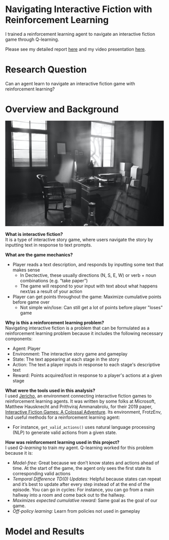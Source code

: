 # Navigating Interactive Fiction with Reinforcement Learning
I trained a reinforcement learning agent to navigate an interactive fiction game through Q-learning.

Please see my detailed report [here](https://github.com/bingwang32/RL_InteractiveFiction/blob/master/Navigating_Interactive_Fiction_with_Reinforcement_Learning.ipynb) and my video presentation [here](https://www.youtube.com/watch?v=LJkoLr46280).

# Research Question
Can an agent learn to navigate an interactive fiction game with reinforcement learning?

# Overview and Background
<img src="images/michelle-ding-QAOtKq8ehcw-unsplash.jpg" width="850">

**What is interactive fiction?**<br>
It is a type of interactive story game, where users navigate the story by inputting text in response to text prompts.

**What are the game mechanics?**<br>
- Player reads a text description, and responds by inputting some text that makes sense 
    - In Dectective, these usually directions (N, S, E, W) or verb + noun combinations (e.g. “take paper”)
    - The game will respond to your input with text about what happens next/as a result of your action
- Player can get points throughout the game: Maximize cumulative points before game over
    - Not simple win/lose: Can still get a lot of points before player "loses" game

**Why is this a reinforcement learning problem?**<br>
Navigating interactive fiction is a problem that can be formulated as a reinforcement learning problem because it includes the following necessary components:
- Agent: Player
- Environment: The interactive story game and gameplay
- State: The text appearing at each stage in the story
- Action: The text a player inputs in response to each stage's descriptive text
- Reward: Points acquired/lost in response to a player's actions at a given stage

**What were the tools used in this analysis?**<br>
I used [Jericho](https://github.com/microsoft/jericho), an environment connecting interactive fiction games to reinforcement learning agents. It was written by some folks at Microsoft, Matthew Hausknecht and Prithviraj Ammanabrolu, for their 2019 paper, [Interactive Fiction Games: A Colossal Adventure](https://arxiv.org/abs/1909.05398). Its environment, FrotzEnv, had useful methods for a reinforcement learning agent:
- For instance, `get_valid_actions()` uses natural language processing (NLP) to generate valid actions from a given state.

**How was reinforcement learning used in this project?**<br>
I used *Q-learning* to train my agent. Q-learning worked for this problem because it is:
- *Model-free:* Great because we don’t know states and actions ahead of time. At the start of the game, the agent only sees the first state its corresponding valid actions
- *Temporal Difference TD(0) Updates:* Helpful because states can repeat and it’s best to update after every step instead of at the end of the episode. You can go in cycles: For instance, you can go from a main hallway into a room and come back out to the hallway.
- *Maximizes expected cumulative reward:* Same goal as the goal of our game. 
- *Off-policy learning:* Learn from policies not used in gameplay

# Model and Results

